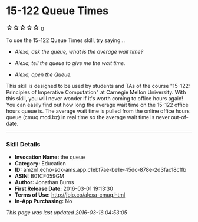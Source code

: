 # 15-122 Queue Times
![0 stars](../../../images/ic_star_border_black_18dp_1x.png)![0 stars](../../../images/ic_star_border_black_18dp_1x.png)![0 stars](../../../images/ic_star_border_black_18dp_1x.png)![0 stars](../../../images/ic_star_border_black_18dp_1x.png)![0 stars](../../../images/ic_star_border_black_18dp_1x.png) 0

To use the 15-122 Queue Times skill, try saying...

* *Alexa, ask the queue, what is the average wait time?*

* *Alexa, tell the queue to give me the wait time.*

* *Alexa, open the Queue.*

This skill is designed to be used by students and TAs of the course "15-122: Principles of Imperative Computation" at Carnegie Mellon University. With this skill, you will never wonder if it's worth coming to office hours again! You can easily find out how long the average wait time on the 15-122 office hours queue is. The average wait time is pulled from the online office hours queue (cmuq.mod.bz) in real time so the average wait time is never out-of-date.

***

### Skill Details

* **Invocation Name:** the queue
* **Category:** Education
* **ID:** amzn1.echo-sdk-ams.app.c1ebf7ae-be1e-45dc-878e-2d3fac18cffb
* **ASIN:** B01CF059GM
* **Author:** Jonathan Burns
* **First Release Date:** 2016-03-01 19:13:30
* **Terms of Use:** http://jbio.co/alexa-cmuq.html
* **In-App Purchasing:** No

*This page was last updated 2016-03-16 04:53:05*
